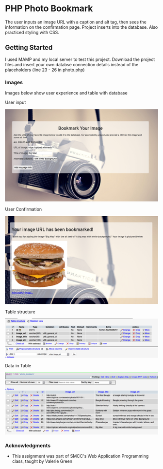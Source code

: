 # PHP Photo Bookmark

The user inputs an image URL with a caption and alt tag, then sees the information on the confirmation page. Project inserts into the database. Also practiced styling with CSS.

## Getting Started

I used MAMP and my local server to test this project. Download the project files and insert your own databse connection details instead of the placeholders (line 23 - 26 in photo.php)

### Images

Images below show user experience and table with database

User input

![user input](https://github.com/oorr90/php_photo_bookmark/blob/master/screenshots/input_page.png)

User Confirmation

![confirmation page](https://github.com/oorr90/php_photo_bookmark/blob/master/screenshots/confirmation_page.png)

Table structure

![table structure](https://github.com/oorr90/php_photo_bookmark/blob/master/screenshots/database_table.png)

Data in Table

![data in table](https://github.com/oorr90/php_photo_bookmark/blob/master/screenshots/database_insert.png)

### Acknowledgments

* This assignment was part of SMCC's Web Application Programming class, taught by Valerie Green
